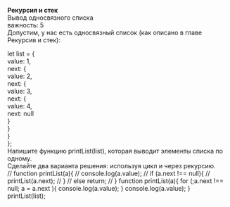 **Рекурсия и стек**  
Вывод односвязного списка  
важность: 5  
Допустим, у нас есть односвязный список (как описано в главе Рекурсия и стек):  
  
let list = {  
  value: 1,  
  next: {  
    value: 2,  
    next: {  
      value: 3,  
      next: {  
        value: 4,  
        next: null  
      }  
    }  
  }  
};  
Напишите функцию printList(list), которая выводит элементы списка по одному.  
Сделайте два варианта решения: используя цикл и через рекурсию.  
// function printList(a){
//   console.log(a.value);
// if (a.next !== null){
//   printList(a.next);
//   }
//   else return;
// }
function printList(a){
  for (;a.next !== null; a = a.next ){
    console.log(a.value);
  }
  console.log(a.value);
}
printList(list);
